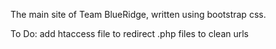 The main site of Team BlueRidge, written using bootstrap css.

To Do: add htaccess file to redirect .php files to clean urls